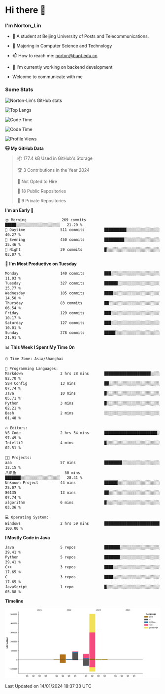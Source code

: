 
# Hi there 👋

### I'm Norton_Lin
- 🏫 A student at Beijing University of Posts and Telecommunications.
- 🌱 Majoring in Computer Science and Technology
- 📫 How to reach me: norton@bupt.edu.cn
- 🌱 I'm currently working on backend development

- Welcome to communicate with me

### Some Stats
![Norton-Lin's GitHub stats](https://github-readme-stats.vercel.app/api?username=Norton-Lin&count_private=true&show_icons=true&theme=radical)

![Top Langs](https://github-readme-stats.vercel.app/api/top-langs/?username=Norton-Lin&langs_count=10&layout=compact)

![Code Time](https://github-readme-stats.vercel.app/api/wakatime?username=Norton_Lin)

<!--START_SECTION:waka-->
![Code Time](http://img.shields.io/badge/Code%20Time-454%20hrs%2055%20mins-blue)

![Profile Views](http://img.shields.io/badge/Profile%20Views-0-blue)

**🐱 My GitHub Data** 

> 📦 177.4 kB Used in GitHub's Storage 
 > 
> 🏆 3 Contributions in the Year 2024
 > 
> 🚫 Not Opted to Hire
 > 
> 📜 18 Public Repositories 
 > 
> 🔑 9 Private Repositories 
 > 
**I'm an Early 🐤** 

```text
🌞 Morning                269 commits         █████░░░░░░░░░░░░░░░░░░░░   21.20 % 
🌆 Daytime                511 commits         ██████████░░░░░░░░░░░░░░░   40.27 % 
🌃 Evening                450 commits         █████████░░░░░░░░░░░░░░░░   35.46 % 
🌙 Night                  39 commits          █░░░░░░░░░░░░░░░░░░░░░░░░   03.07 % 
```
📅 **I'm Most Productive on Tuesday** 

```text
Monday                   140 commits         ███░░░░░░░░░░░░░░░░░░░░░░   11.03 % 
Tuesday                  327 commits         ██████░░░░░░░░░░░░░░░░░░░   25.77 % 
Wednesday                185 commits         ████░░░░░░░░░░░░░░░░░░░░░   14.58 % 
Thursday                 83 commits          ██░░░░░░░░░░░░░░░░░░░░░░░   06.54 % 
Friday                   129 commits         ███░░░░░░░░░░░░░░░░░░░░░░   10.17 % 
Saturday                 127 commits         ███░░░░░░░░░░░░░░░░░░░░░░   10.01 % 
Sunday                   278 commits         █████░░░░░░░░░░░░░░░░░░░░   21.91 % 
```


📊 **This Week I Spent My Time On** 

```text
🕑︎ Time Zone: Asia/Shanghai

💬 Programming Languages: 
Markdown                 2 hrs 28 mins       █████████████████████░░░░   82.70 % 
SSH Config               13 mins             ██░░░░░░░░░░░░░░░░░░░░░░░   07.74 % 
Java                     10 mins             █░░░░░░░░░░░░░░░░░░░░░░░░   05.71 % 
Python                   3 mins              █░░░░░░░░░░░░░░░░░░░░░░░░   02.21 % 
Bash                     2 mins              ░░░░░░░░░░░░░░░░░░░░░░░░░   01.48 % 

🔥 Editors: 
VS Code                  2 hrs 54 mins       ████████████████████████░   97.49 % 
IntelliJ                 4 mins              █░░░░░░░░░░░░░░░░░░░░░░░░   02.51 % 

🐱‍💻 Projects: 
aaa                      57 mins             ████████░░░░░░░░░░░░░░░░░   32.15 % 
八爪鱼                      50 mins             ███████░░░░░░░░░░░░░░░░░░   28.41 % 
Unknown Project          44 mins             ██████░░░░░░░░░░░░░░░░░░░   25.07 % 
86135                    13 mins             ██░░░░░░░░░░░░░░░░░░░░░░░   07.74 % 
algorithm                6 mins              █░░░░░░░░░░░░░░░░░░░░░░░░   03.36 % 

💻 Operating System: 
Windows                  2 hrs 59 mins       █████████████████████████   100.00 % 
```

**I Mostly Code in Java** 

```text
Java                     5 repos             ███████░░░░░░░░░░░░░░░░░░   29.41 % 
Python                   5 repos             ███████░░░░░░░░░░░░░░░░░░   29.41 % 
C++                      3 repos             ████░░░░░░░░░░░░░░░░░░░░░   17.65 % 
C                        3 repos             ████░░░░░░░░░░░░░░░░░░░░░   17.65 % 
JavaScript               1 repo              █░░░░░░░░░░░░░░░░░░░░░░░░   05.88 % 
```



**Timeline**

![Lines of Code chart](https://raw.githubusercontent.com/Norton-Lin/Norton-Lin/main/assets/bar_graph.png)


 Last Updated on 14/01/2024 18:37:33 UTC
<!--END_SECTION:waka-->

